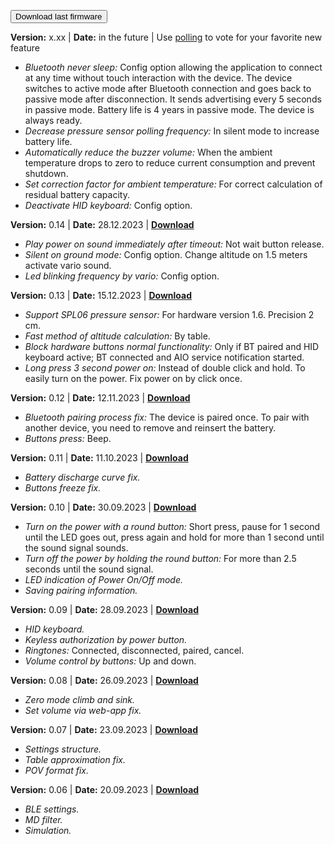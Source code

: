 <button btn href="/download/app_update.0.14.bin">Download last firmware</button>

**Version:** x.xx | **Date:** in the future | Use [polling](https://t.me/flybeeperchat/32) to vote for your favorite new feature

- _Bluetooth never sleep:_ Config option allowing the application to connect at any time without touch interaction with the device. The device switches to active mode after Bluetooth connection and goes back to passive mode after disconnection. It sends advertising every 5 seconds in passive mode. Battery life is 4 years in passive mode. The device is always ready.
- _Decrease pressure sensor polling frequency:_ In silent mode to increase battery life.
- _Automatically reduce the buzzer volume:_ When the ambient temperature drops to zero to reduce current consumption and prevent shutdown.
- _Set correction factor for ambient temperature:_ For correct calculation of residual battery capacity.
- _Deactivate HID keyboard:_ Config option.

**Version:** 0.14 | **Date:** 28.12.2023 | [**Download**](/download/app_update.0.14.bin)

- _Play power on sound immediately after timeout:_ Not wait button release.
- _Silent on ground mode:_ Config option. Change altitude on 1.5 meters activate vario sound.
- _Led blinking frequency by vario:_ Config option.

**Version:** 0.13 | **Date:** 15.12.2023 | [**Download**](/download/app_update.0.13.bin)

- _Support SPL06 pressure sensor:_ For hardware version 1.6. Precision 2 cm.
- _Fast method of altitude calculation:_ By table.
- _Block hardware buttons normal functionality:_ Only if BT paired and HID keyboard active; BT connected and AIO service notification started.
- _Long press 3 second power on:_ Instead of double click and hold. To easily turn on the power. Fix power on by click once.

**Version:** 0.12 | **Date:** 12.11.2023 | [**Download**](/download/app_update.0.12.bin)

- _Bluetooth pairing process fix:_ The device is paired once. To pair with another device, you need to remove and reinsert the battery.
- _Buttons press:_ Beep.

**Version:** 0.11 | **Date:** 11.10.2023 | [**Download**](/download/app_update.0.11.bin)

- _Battery discharge curve fix._
- _Buttons freeze fix._

**Version:** 0.10 | **Date:** 30.09.2023 | [**Download**](/download/app_update.0.10.bin)

- _Turn on the power with a round button:_ Short press, pause for 1 second until the LED goes out, press again and hold for more than 1 second until the sound signal sounds.
- _Turn off the power by holding the round button:_ For more than 2.5 seconds until the sound signal.
- _LED indication of Power On/Off mode._
- _Saving pairing information._

**Version:** 0.09 | **Date:** 28.09.2023 | [**Download**](/download/app_update.0.9.bin)

- _HID keyboard._
- _Keyless authorization by power button._
- _Ringtones:_ Connected, disconnected, paired, cancel.
- _Volume control by buttons:_ Up and down.

**Version:** 0.08 | **Date:** 26.09.2023 | [**Download**](/download/app_update.0.8.bin)

- _Zero mode climb and sink._
- _Set volume via web-app fix._

**Version:** 0.07 | **Date:** 23.09.2023 | [**Download**](/download/app_update.0.7.bin)

- _Settings structure._
- _Table approximation fix._
- _POV format fix._

**Version:** 0.06 | **Date:** 20.09.2023 | [**Download**](/download/app_update.0.6.bin)

- _BLE settings._
- _MD filter._
- _Simulation._
